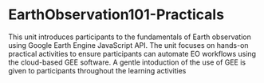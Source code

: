 # EarthObservation101-Practicals
This unit introduces participants to the fundamentals of Earth observation using Google Earth Engine JavaScript API. The unit focuses on hands-on practical activities to ensure participants can automate EO workflows using the cloud-based GEE software. A gentle intoduction of the use of GEE is given to participants throughout the learning activities
